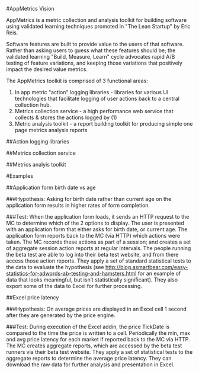 #AppMetrics Vision

AppMetrics is a metric collection and analysis toolkit for 
building software using validated learning techniques
promoted in "The Lean Startup" by Eric Reis.

Software features are built to provide value to the users of that
software.  Rather than asking users to guess what these features should
be; the validated learning "Build, Measure, Learn" cycle advocates
rapid A/B testing of feature variations, and keeping those variations
that positively impact the desired value metrics.

The AppMetrics toolkit is comprised of 3 functional areas:

1. In app metric "action" logging libraries - libraries for various UI
   technologies that facilitate logging of user actions back to a
central collection hub.
1. Metrics collection service - a high performance web service that
   collects & stores the actions logged by (1)
1. Metric analysis toolkit - a report building toolkit for producing
   simple one page metrics analysis reports

##Action logging libraries

##Metrics collection service

##Metrics analyis toolkit


#Examples

##Application form birth date vs age

###Hypothesis: 
Asking for birth date rather than current age on the application form results in higher rates of form completion.

###Test: 
When the application form loads, it sends an HTTP request to the MC to determine which of the 2 options to display.  The user is presented with an application form that either asks for birth date, or current age.  The application form reports back to the MC (via HTTP) which actions were taken.
The MC records these actions as part of a session; and creates a set of aggregate session action reports at regular intervals.
The people running the beta test are able to log into their beta test website, and from there access those action reports.  They apply a set of standard statistical tests to the data to evaluate the hypothesis (see http://blog.asmartbear.com/easy-statistics-for-adwords-ab-testing-and-hamsters.html for an example of data that looks meaningful, but isn’t statistically significant).  They also export some of the data to Excel for further processing.


##Excel price latency

###Hypothesis: 
On average prices are displayed in an Excel cell 1 second after they are generated by the price engine.

###Test: During execution of the Excel addin, the price TickDate is compared to the time the price is written to a cell.  Periodically the min, max and avg price latency for each market if reported back to the MC via HTTP.
The MC creates aggregate reports, which are accessed by the beta test runners via their beta test website.  They apply a set of statistical tests to the aggregate reports to determine the average price latency.  They can download the raw data for further analysis and presentation in Excel.


